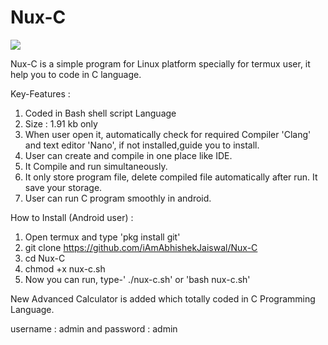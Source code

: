 # Nux-C
<img src="https://user-images.githubusercontent.com/67130803/87500397-eeebe180-c679-11ea-9c24-cb23cab5b8b0.jpg">


Nux-C is a simple program for Linux platform specially for termux user, it help you to code in C language.

Key-Features :
1. Coded in Bash shell script Language
2. Size : 1.91 kb only
3. When user open it, automatically check for required Compiler 'Clang' and text editor 'Nano', if not installed,guide you to install.
4. User can create and compile in one place like IDE.
5. It Compile and run simultaneously.
6. It only store program file, delete compiled file automatically after run. It save your storage.
7. User can run C program smoothly in android.

How to Install (Android user) :

1. Open termux and type 'pkg install git'
2. git clone https://github.com/iAmAbhishekJaiswal/Nux-C
3. cd Nux-C
4. chmod +x nux-c.sh
5. Now you can run, type-' ./nux-c.sh' or 'bash nux-c.sh'

New Advanced Calculator is added which totally coded in C Programming Language.

username : admin and
password : admin
